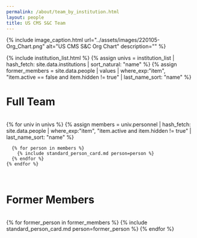 ```yaml
---
permalink: /about/team_by_institution.html
layout: people
title: US CMS S&C Team
---
```


{% include image_caption.html url="../assets/images/220105-Org_Chart.png" alt="US CMS S&C Org Chart" description="" %}

{% include institution_list.html %}
{% assign univs = institution_list | hash_fetch: site.data.institutions | sort_natural: "name" %}
{% assign former_members = site.data.people | values
                                    | where_exp:"item", "item.active == false and item.hidden != true"
                                    | last_name_sort: "name" %}

<h1>Full Team</h1><br>

<div class="container-fluid">
  <div class="row">
    {% for univ in univs %}
      {% assign members = univ.personnel | hash_fetch: site.data.people
                                         | where_exp:"item", "item.active and item.hidden != true"
                                         | last_name_sort: "name" %}


      {% for person in members %}
        {% include standard_person_card.md person=person %}
      {% endfor %}
    {% endfor %}
  </div>
</div>

<br>
<h1>Former Members</h1><br>
<div class="container-fluid">
<div class="row">
{% for former_person in former_members %}
    {% include standard_person_card.md person=former_person %}
{% endfor %}
</div>
</div>
